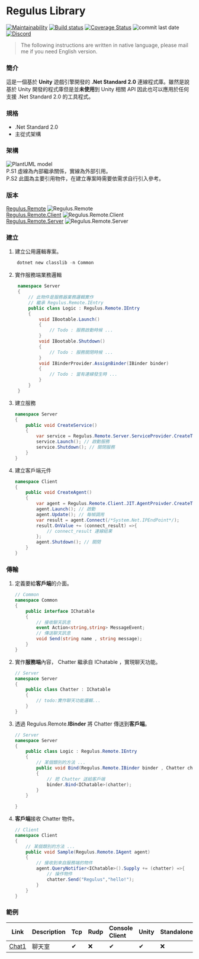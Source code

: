 # Regulus Library
[![Maintainability](https://api.codeclimate.com/v1/badges/78946edf1189eb49dfbd/maintainability)](https://codeclimate.com/github/jiowchern/Regulus/maintainability)
[![Build status](https://ci.appveyor.com/api/projects/status/2wtsf61u87qg62cc?svg=true)](https://ci.appveyor.com/project/jiowchern/regulus)
[![Coverage Status](https://coveralls.io/repos/github/jiowchern/Regulus/badge.svg?branch=)](https://coveralls.io/github/jiowchern/Regulus?branch=)
![commit last date](https://img.shields.io/github/last-commit/jiowchern/regulus)
[![Discord](https://img.shields.io/discord/101557008930451456)](https://discord.gg/uDF8NTp)
<!-- [![GitHub release](https://img.shields.io/github/release/jiowchern/regulus.svg?style=flat-square)](https://github.com/jiowchern/Regulus/releases)![pre-release](https://img.shields.io/github/v/release/jiowchern/Regulus?include_prereleases) -->
<!-- [![Gitter](https://badges.gitter.im/JoinChat.svg)](https://gitter.im/Regulus-Library) -->


> The following instructions are written in native language, please mail me if you need English version.



### 簡介
這是一個基於 **Unity** 遊戲引擎開發的 **.Net Standard 2.0** 連線程式庫。雖然是說基於 Unity 開發的程式庫但是並**未使用**到 Unity 相關 API 因此也可以應用於任何支援 .Net Standard 2.0 的工具程式。

### 規格
* .Net Standard 2.0
* 主從式架構

### 架構
<!-- 
@startuml
package "Project" {
rectangle "Common(dll)" as Common
rectangle "Server" as Server
rectangle "Client" as Client

}

package "Regulus Library" {
rectangle "Regulus.Remote.Client.dll" as Regulus.Remote.Client
rectangle "Regulus.Remote.Server.dll" as Regulus.Remote.Server
}

[Regulus.Remote.Server] <--- [Server]
[Regulus.Remote.Client] <--- [Client]
[Common] <.. [Client]
[Common] <.. [Server]

note left   of [Client]
 Unity 或是其他相容 c# 
.NetStandard2.0 的環境
end note

note left   of [Server]
   服務端的遊戲邏輯
end note

note left   of [Common] 
   服務端與客戶端定義的共用物件
end note
@enduml
-->
![PlantUML model](http://www.plantuml.com/plantuml/svg/VP3FIWCn4CRlUOgXNlJG89uz5BoAI8kduY5sqrBDPYND2aKy-AUuAYA85AsUUh88hNeeIiMdQJRjMvXkNDR5fQVCp3VVRpvIQ4WYfEyoj4ygUwH68RSfl5rQaJauHCAyXDUOcQvvhklnHOUnfHoG1jZ-xqQ9YWCg8j6MAJkhKouZqPO87Q7aPf7MVEOtOBs-8uXefc_7AYvIrvCKMm0sKI9UfZh7RiDbssDr5gwSgMp3QZwVX_9lXygPv-Cjsvaj-rrcZ77sD24YRZZ0Q5K2W5TDrc6BrsKJmg0TtWzKQpWUjVNZX-f_GcK14DwWiYG9TuXmLl0owCwPldrLtLD4kGCpvdzoVDAquTErkdhGBmFZcnvVXi7xzEHcyZMOuuxJf-oJu5prks4mDBNgT_Htpm1LwqtVFUkBtdWqJ805K_ak-m40)  
P.S1 虛線為內部繼承關係，實線為外部引用。  
P.S2 此圖為主要引用物件，在建立專案時需要依需求自行引入參考。
### 版本
[Regulus.Remote](https://www.nuget.org/packages/Regulus.Remote/) ![Regulus.Remote](https://img.shields.io/nuget/v/Regulus.Remote?style=plastic)  
[Regulus.Remote.Client](https://www.nuget.org/packages/Regulus.Remote.Client/) ![Regulus.Remote.Client](https://img.shields.io/nuget/v/Regulus.Remote.Client?style=plastic)  
[Regulus.Remote.Server](https://www.nuget.org/packages/Regulus.Remote.Server/) ![Regulus.Remote.Server](https://img.shields.io/nuget/v/Regulus.Remote.Client?style=plastic)  

### 建立
1. 建立公用邏輯專案。  
```powershell
	dotnet new classlib -n Common 
```
2. 實作服務端業務邏輯      
   ```csharp
    namespace Server
    {
        // 此物件是服務器業務邏輯實作
        // 繼承 Regulus.Remote.IEntry
        public class Logic : Regulus.Remote.IEntry
        {
            void IBootable.Launch()
            {
                // Todo : 服務啟動時候 ...
            }
            void IBootable.Shutdown()
            {
                // Todo : 服務關閉時候 ...
            }
            void IBinderProvider.AssignBinder(IBinder binder)
            {
                // Todo : 當有連線發生時 ...
            }
        }
    }
    ```
3. 建立服務  
    ```csharp
    namespace Server
    {
        public void CreateService()
        {
            var service = Regulus.Remote.Server.ServiceProvider.CreateTcp(/*Port*/, new Server.Logic() ,Essential.CreateFromDomain(/* Common Assembly */) );
            service.Launch(); // 啟動服務
            service.Shutdown(); // 關閉服務
        }
    }
    ```
4. 建立客戶端元件  
    ```csharp
    namespace Client
    {
        public void CreateAgent()
        {
            var agent = Regulus.Remote.Client.JIT.AgentProivder.CreateTcp(Essential.CreateFromDomain(/* Common Assembly */));
            agent.Launch(); // 啟動
            agent.Update(); // 每幀調用
            var result = agent.Connect(/*System.Net.IPEndPoint*/);
            result.OnValue += (connect_result) =>{
                // connect_result 連線結果
            };
            agent.Shutdown(); // 關閉
        }
    }
    ```

### 傳輸

1. 定義要給**客戶端**的介面。  
	```csharp
	// Common
    namespace Common
    {
        public interface IChatable 
	    {
		    // 接收聊天訊息
		    event Action<string,string> MessageEvent;
		    // 傳送聊天訊息
		    void Send(string name , string message);
	    }
    }
	
	```
2. 實作**服務端**內容， Chatter 繼承自 IChatable ，實現聊天功能。
	```csharp
	// Server
	namespace Server
	{
		public class Chatter : IChatable
		{
			// todo:實作聊天功能邏輯...			
		}
	}
	```
3. 透過 Regulus.Remote.**IBinder** 將 Chatter 傳送到**客戶端**。
	```csharp
	// Server
	namespace Server
	{
        public class Logic : Regulus.Remote.IEntry
        {
            // 某個類別的方法 ...
		    public void Bind(Regulus.Remote.IBinder binder , Chatter chatter)
		    {
			    // 把 Chatter 送給客戶端
			    binder.Bind<IChatable>(chatter);
		    }
        }
		    
	}
	```
4. **客戶端**接收 Chatter 物件。
	```csharp
	// Client
	namespace Client
	{
		// 某個類別的方法 ...
		public void Sample(Regulus.Remote.IAgent agent)
		{
			// 接收到來自服務端的物件 
			agent.QueryNotifier<IChatable>().Supply += (chatter) =>{
				// 操作物件
				chatter.Send("Regulus","hello!");
			}
		}
	}
	```


### 範例
Link|Description|Tcp|Rudp|Console Client|Unity|Standalone
-|:-|:-|:-|:-|:-|:-
[Chat1](https://github.com/jiowchern/Regulus.Samples/tree/master/Chat1)|聊天室|✔|❌|✔|✔|❌


